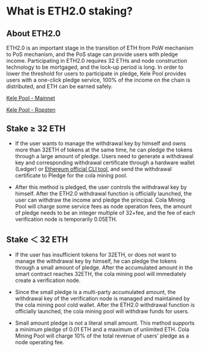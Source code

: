# What is ETH2.0 staking?

## About ETH2.0

ETH2.0 is an important stage in the transition of ETH from PoW mechanism to PoS mechanism, and the PoS stage can provide users with pledge income. Participating in ETH2.0 requires 32 ETHs and node construction technology to be mortgaged, and the lock-up period is long. In order to lower the threshold for users to participate in pledge, Kele Pool provides users with a one-click pledge service, 100% of the income on the chain is distributed, and ETH can be earned safely.

[Kele Pool - Mainnet](https://kelepool.com/pos/eth/mining)

[Kele Pool - Ropsten](https://test-www.kelepool.com/pos/eth/mining)

## Stake ≥ 32 ETH

- If the user wants to manage the withdrawal key by himself and owns more than 32ETH of tokens at the same time, he can pledge the tokens through a large amount of pledge. Users need to generate a withdrawal key and corresponding withdrawal certificate through a hardware wallet (Ledger) or [Ethereum official CLI tool](https://github.com/ethereum/staking-deposit-cli), and send the withdrawal certificate to Pledge for the cola mining pool.

- After this method is pledged, the user controls the withdrawal key by himself. After the ETH2.0 withdrawal function is officially launched, the user can withdraw the income and pledge the principal. Cola Mining Pool will charge some service fees as node operation fees, the amount of pledge needs to be an integer multiple of 32+fee, and the fee of each verification node is temporarily 0.05ETH.

## Stake ＜ 32 ETH

- If the user has insufficient tokens for 32ETH, or does not want to manage the withdrawal key by himself, he can pledge the tokens through a small amount of pledge. After the accumulated amount in the smart contract reaches 32ETH, the cola mining pool will immediately create a verification node.

- Since the small pledge is a multi-party accumulated amount, the withdrawal key of the verification node is managed and maintained by the cola mining pool cold wallet. After the ETH2.0 withdrawal function is officially launched, the cola mining pool will withdraw funds for users.

- Small amount pledge is not a literal small amount. This method supports a minimum pledge of 0.01 ETH and a maximum of unlimited ETH. Cola Mining Pool will charge 10% of the total revenue of users' pledge as a node operating fee.